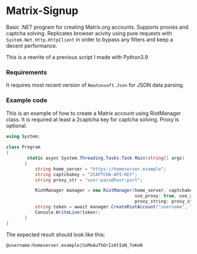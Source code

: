 # Matrix-Signup
Basic .NET program for creating Matrix.org accounts. Supports proxies and captcha solving.
Replicates browser acivity using pure requests with `System.Net.Http.HttpClient` in order to bypass any filters and keep a decent performance.

This is a rewrite of a previous script I made with Python3.9

### Requirements
It requires most recent version of `Newtonsoft.Json` for JSON data parsing.

### Example code

This is an example of how to create a Matrix account using RiotManager class.
It is required at least a 2captcha key for captcha solving. Proxy is optional.

```csharp
using System;
 
class Program
{
        static async System.Threading.Tasks.Task Main(string[] args)
       {
           string home_server = "https://homeserver.example";
           string captchakey = "2CAPTCHA-API-KEY";
           string proxy_str = "user:pass@host:port";

           RiotManager manager = new RiotManager(home_server, captchakey,
                                                 use_proxy: true, use_auth: true, 
                                                 proxy_string: proxy_str);
           string token = await manager.CreateRiotAccount("username", "password");
           Console.WriteLine(token);
       }
}
```

The expected result should look like this:

```console
@username:homeserver.example|SoMeAuThOrIzAtIoN_ToKeN
```
